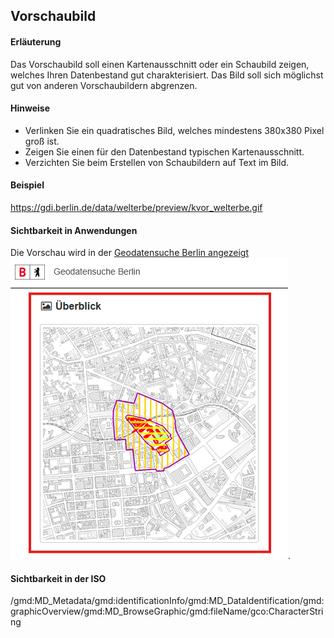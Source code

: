 ## Vorschaubild

#### Erläuterung
Das Vorschaubild soll einen Kartenausschnitt oder ein Schaubild zeigen, welches Ihren Datenbestand gut charakterisiert. Das Bild soll sich möglichst gut von anderen Vorschaubildern abgrenzen.

#### Hinweise
* Verlinken Sie ein quadratisches Bild, welches mindestens 380x380 Pixel groß ist.
* Zeigen Sie einen für den Datenbestand typischen Kartenausschnitt.
* Verzichten Sie beim Erstellen von Schaubildern auf Text im Bild.

#### Beispiel
https://gdi.berlin.de/data/welterbe/preview/kvor_welterbe.gif

#### Sichtbarkeit in Anwendungen
Die Vorschau wird in der <a href="https://gdi.berlin.de/geonetwork/srv/ger/catalog.search#/metadata/4949391f-a7a9-4b24-b855-5e8dbf5e3f6d" class="popup" target="_blank">Geodatensuche Berlin angezeigt<br /><span><img src="https://raw.githubusercontent.com/gdi-be/mde-deployment/refs/heads/main/codelists/help/previews/preview.png"></span></a>.

#### Sichtbarkeit in der ISO
/gmd:MD_Metadata/gmd:identificationInfo/gmd:MD_DataIdentification/gmd:graphicOverview/gmd:MD_BrowseGraphic/gmd:fileName/gco:CharacterString
